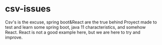 # csv-issues
Csv's is the excuse, spring boot&amp;React are the true behind
Proyect made to test and learn some spring boot, java 11 characteristics, and somehow React. 
React is not a good example here, but we are here to try and improve. 
